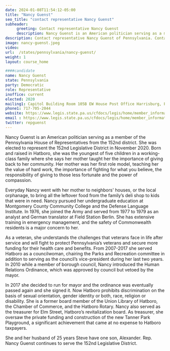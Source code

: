 ```yaml
---
date: 2024-01-08T11:54:12-05:00
title: "Nancy Guenst"
seo_title: "contact representative Nancy Guenst"
subheader:
     greeting: Contact representative Nancy Guenst
     description: Nancy Guenst is an American politician serving as a member of the Pennsylvania House of Representatives from the 152nd district. She was elected to represent the 152nd Legislative District in November 2020.
description: Contact representative Nancy Guenst of Pennsylvania. Contact information for Nancy Guenst includes email address, phone number, and mailing address.
image: nancy-guenst.jpeg
video:
url:  /states/pennsylvania/nancy-guenst/
weight: 1
layout: course_home

####candidate
name: Nancy Guenst
state: Pennsylvania
party: Democratic
role: Representative
inoffice: current
elected: 2020
mailing1: Capitol Building Room 105B EW House Post Office Harrisburg, PA 17120
phone1: 717-705-2044
website: https://www.legis.state.pa.us/cfdocs/legis/home/member_information/House_bio.cfm?id=1913/
email : https://www.legis.state.pa.us/cfdocs/legis/home/member_information/House_bio.cfm?id=1913/
twitter: repguenst
---
```


Nancy Guenst is an American politician serving as a member of the Pennsylvania House of Representatives from the 152nd district. She was elected to represent the 152nd Legislative District in November 2020. Born and raised in Hatboro, she was the youngest of five children in a working-class family where she says her mother taught her the importance of giving back to her community. Her mother was her first role model, teaching her the value of hard work, the importance of fighting for what you believe, the responsibility of giving to those less fortunate and the power of compassion.

Everyday Nancy went with her mother to neighbors' houses, or the local orphanage, to bring all the leftover food from the family’s deli shop to kids that were in need. Nancy pursued her undergraduate education at Montgomery County Community College and the Defense Language Institute. In 1976, she joined the Army and served from 1977 to 1979 as an analyst and German translator at Field Station Berlin. She has extensive training in emergency management, and the safety of Commonwealth residents is a major concern to her.

As a veteran, she understands the challenges that veterans face in life after service and will fight to protect Pennsylvania’s veterans and secure more funding for their health care and benefits. From 2007-2017 she served Hatboro as a councilwoman, chairing the Parks and Recreation committee in addition to serving as the council’s vice-president during her last two years. In 2010 while a member of borough council, Nancy introduced the Human Relations Ordinance, which was approved by council but vetoed by the mayor.

In 2017 she decided to run for mayor and the ordinance was eventually passed again and she signed it. Now Hatboro prohibits discrimination on the basis of sexual orientation, gender identity or both, race, religion or disability. She is a former board member of the Union Library of Hatboro, the Chamber of Commerce, and the Hatboro Rotary. Nancy also served as the treasurer for Elm Street, Hatboro’s revitalization board. As treasurer, she oversaw the private funding and construction of the new Tanner Park Playground, a significant achievement that came at no expense to Hatboro taxpayers.

She and her husband of 25 years Steve have one son, Alexander. Rep. Nancy Guenst continues to serve the 152nd Legislative District.

